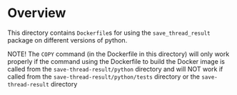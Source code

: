 # Overview

This directory contains `Dockerfile`s for using the `save_thread_result` package on different versions of python.

NOTE! The `COPY` command (in the Dockerfile in this directory) will only work properly if the command using the Dockerfile to build the Docker image is called from the `save-thread-result/python` directory and will NOT work if called from the `save-thread-result/python/tests` directory or the `save-thread-result` directory
